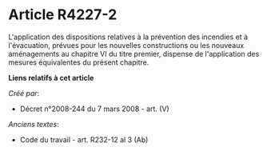 # Article R4227-2

L'application des dispositions relatives à la prévention des incendies et à l'évacuation, prévues pour les nouvelles
constructions ou les nouveaux aménagements au chapitre VI du titre premier, dispense de l'application des mesures
équivalentes du présent chapitre.

**Liens relatifs à cet article**

_Créé par_:

  - Décret n°2008-244 du 7 mars 2008 - art. (V)

_Anciens textes_:

  - Code du travail - art. R232-12 al 3 (Ab)
